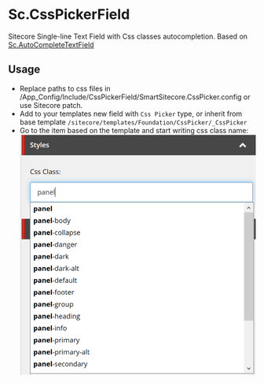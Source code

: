 # Sc.CssPickerField

Sitecore Single-line Text Field with Css classes autocompletion. Based on [Sc.AutoCompleteTextField](https://github.com/whuu/Sc.AutoCompleteTextField) 

## Usage
* Replace paths to css files in /App_Config/Include/CssPickerField/SmartSitecore.CssPicker.config or use Sitecore patch.
* Add to your templates new field with `Css Picker` type, or inherit from base template `/sitecore/templates/Foundation/CssPicker/_CssPicker` 
* Go to the item based on the template and start writing css class name: 
![Css picker field](https://raw.githubusercontent.com/whuu/Sc.CssPickerField/master/img/css-picker-field.png)




